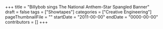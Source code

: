 +++
title = "Billybob sings The National Anthem-Star Spangled Banner"
draft = false
tags = ["Showtapes"]
categories = ["Creative Engineering"]
pageThumbnailFile = ""
startDate = "2011-00-00"
endDate = "0000-00-00"
contributors = []
+++
